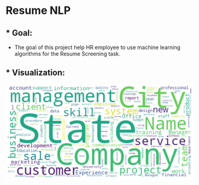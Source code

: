#    Resume NLP

## * Goal:

* The goal of this project help HR employee to use machine learning algorithms for the Resume Screening task.

 
## * Visualization: 

<img src="https://github.com/hanaaalqarni5/Resume_NLP/blob/main/Visulization.png" width="500"/>

